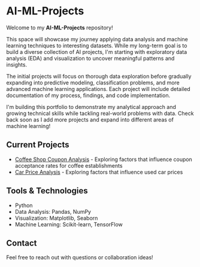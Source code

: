 # AI-ML-Projects

Welcome to my **AI-ML-Projects** repository!

This space will showcase my journey applying data analysis and machine learning techniques to interesting datasets. While my long-term goal is to build a diverse collection of AI projects, I'm starting with exploratory data analysis (EDA) and visualization to uncover meaningful patterns and insights.

The initial projects will focus on thorough data exploration before gradually expanding into predictive modeling, classification problems, and more advanced machine learning applications. Each project will include detailed documentation of my process, findings, and code implementation.

I'm building this portfolio to demonstrate my analytical approach and growing technical skills while tackling real-world problems with data. Check back soon as I add more projects and expand into different areas of machine learning!

## Current Projects
- [Coffee Shop Coupon Analysis](/coffee_coupon_analysis) - Exploring factors that influence coupon acceptance rates for coffee establishments
- [Car Price Analysis](/car_price_analysis) - Exploring factors that influence used car prices

## Tools & Technologies
- Python
- Data Analysis: Pandas, NumPy
- Visualization: Matplotlib, Seaborn
- Machine Learning: Scikit-learn, TensorFlow

## Contact
Feel free to reach out with questions or collaboration ideas!
